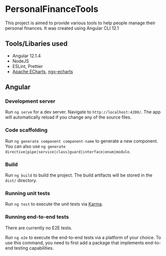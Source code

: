 # PersonalFinanceTools

This project is aimed to provide various tools to help people manage their personal finances. It was created using Angular CLI 12.1

## Tools/Libaries used
- Angular 12.1.4
- NodeJS
- ESLint, Prettier
- [Apache ECharts](https://github.com/apache/echarts), [ngx-echarts](https://github.com/xieziyu/ngx-echarts)


## Angular 

### Development server

Run `ng serve` for a dev server. Navigate to `http://localhost:4200/`. The app will automatically reload if you change any of the source files.

### Code scaffolding

Run `ng generate component component-name` to generate a new component. You can also use `ng generate directive|pipe|service|class|guard|interface|enum|module`.

### Build

Run `ng build` to build the project. The build artifacts will be stored in the `dist/` directory.

### Running unit tests

Run `ng test` to execute the unit tests via [Karma](https://karma-runner.github.io).

### Running end-to-end tests

There are currently no E2E tests.

Run `ng e2e` to execute the end-to-end tests via a platform of your choice. To use this command, you need to first add a package that implements end-to-end testing capabilities.
